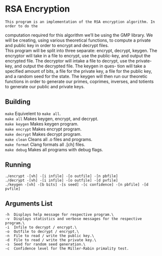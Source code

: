 # RSA Encryption
    This program is an implementation of the RSA encryption algorithm. In order to do the
computation required for this algorithm we’ll be using the GMP library. We will be creating,
using various theoretical functions, to compute a private and public key in order to encrypt
and decrypt files.\
    This program will be split into three separate: encrypt, decrypt, keygen. The encryptor will
take in a file to encrypt, use the public-key, and output the encrypted file. The decryptor will
intake a file to decrypt, use the private-key, and output the decrypted file. The keygen in ques-
tion will take a specified amount of bits, a file for the private key, a file for the public key, and a
random seed for the state. The keygen will then run our theoretic functions in order to generate
our primes, coprimes, inverses, and totients to generate our public and private keys.

## Building
`make`          Equivelent to `make all`.\
`make all`      Makes keygen, encrypt, and decrypt.\
`make keygen`   Makes keygen program.\
`make encrypt`  Makes encrypt program.\
`make decrypt`  Makes decrypt program.\
`make clean`    Cleans all .o files and programs.\
`make format`   Clang formats all .[ch] files.\
`make debug`    Makes all programs with debug flags.

## Running
`./encrypt -[vh] -[i infile] -[o outfile] -[n pbfile]`\
`./decrypt -[vh] -[i infile] -[o outfile] -[d pvfile]`\
`./keygen -[vh] -[b bits] -[s seed] -[c confidence] -[n pbfile] -[d pvfile]`

## Arguments List
```
-h  Displays help message for respective program.\
-v  Displays statistics and verbose messages for the respective program.\
-i  Infile to decrypt / encrypt.\
-o  Outfile to decrypt / encrypt.\
-n  File to read / write the public key.\
-d  File to read / write the private key.\
-s  Seed for random seed generation.\
-c  Confidence level for the Miller-Rabin primality test.
```
